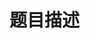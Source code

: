 # 题目描述


<p>
<img src="/upload/image/20141006/20141006161900_42413.jpg" alt=""/> 
</p>
<p>
<img src="/upload/image/20141006/20141006161917_79746.jpg" alt=""/> 
</p>
<p>
<img src="/upload/image/20141006/20141006161930_38089.jpg" alt=""/> 
</p>
